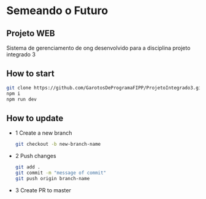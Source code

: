 # Semeando o Futuro
## Projeto WEB

Sistema de gerenciamento de ong desenvolvido para a disciplina projeto integrado 3

## How to start
```sh
git clone https://github.com/GarotosDeProgramaFIPP/ProjetoIntegrado3.git
npm i
npm run dev
```
## How to update
- 1 Create a new branch
  ```sh
  git checkout -b new-branch-name
  ```
- 2 Push changes
  ```sh
  git add .
  git commit -m "message of commit"
  git push origin branch-name
  ```
- 3 Create PR to master
